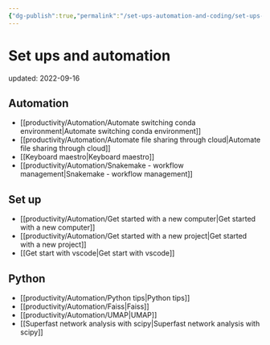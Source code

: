 ```yaml
---
{"dg-publish":true,"permalink":"/set-ups-automation-and-coding/set-ups-and-automation/","dgPassFrontmatter":true}
---
```



# Set ups and automation
updated: 2022-09-16


## Automation 
- [[productivity/Automation/Automate switching conda environment\|Automate switching conda environment]]
- [[productivity/Automation/Automate file sharing through cloud\|Automate file sharing through cloud]]
- [[Keyboard maestro\|Keyboard maestro]]
- [[productivity/Automation/Snakemake - workflow management\|Snakemake - workflow management]]


## Set up
- [[productivity/Automation/Get started with a new computer\|Get started with a new computer]]
- [[productivity/Automation/Get started with a new project\|Get started with a new project]]
- [[Get start with vscode\|Get start with vscode]]

## Python  
- [[productivity/Automation/Python tips\|Python tips]]
- [[productivity/Automation/Faiss\|Faiss]]
- [[productivity/Automation/UMAP\|UMAP]]
- [[Superfast network analysis with scipy\|Superfast network analysis with scipy]]




